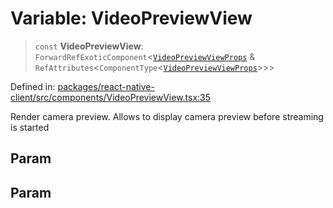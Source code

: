 # Variable: VideoPreviewView

> `const` **VideoPreviewView**: `ForwardRefExoticComponent`\<[`VideoPreviewViewProps`](../type-aliases/VideoPreviewViewProps.md) & `RefAttributes`\<`ComponentType`\<[`VideoPreviewViewProps`](../type-aliases/VideoPreviewViewProps.md)\>\>\>

Defined in: [packages/react-native-client/src/components/VideoPreviewView.tsx:35](https://github.com/fishjam-cloud/mobile-client-sdk/blob/76d05a6e62b137b02043a8a00ca762ff218a64b5/packages/react-native-client/src/components/VideoPreviewView.tsx#L35)

Render camera preview.
Allows to display camera preview before streaming is started

## Param

## Param
